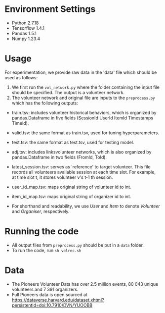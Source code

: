 # Environment Settings
- Python 2.7.18
- Tensorflow 1.4.1
- Pandas 1.5.1
- Numpy 1.23.4
 
 # Usage
 For experimentation, we provide raw data in the 'data' file which should be used as follows: 
 1. We first run the ```vol_network.py``` where the folder containing the input file should be specified. The output is a volunteer network.
 2. The volunteer network and original file are inputs to the ```preprocess.py``` which has the following outputs:
 
- train.tsv: includes volunteer historical behaviors, which is organized by pandas.Dataframe in five fields (SessionId UserId ItemId Timestamps TimeId).
- valid.tsv: the same format as train.tsv, used for tuning hyperparameters.
- test.tsv: the same format as test.tsv, used for testing model.
- adj.tsv: includes linksvolunteer networks, which is also organized by pandas.Dataframe in two fields (FromId, ToId).
- latest_session.tsv: serves as 'reference' to target volunteer. This file records all volunteers available session at each time slot. For example, at time slot t, it stores volunteer v's t-1 th session.
- user_id_map.tsv: maps original string of volunteer id to int.
- item_id_map.tsv: maps original string of organizer id to int.

- For shorthand and readability, we use *User* and *Item* to denote *Volunteer* and *Organiser*, respectively.

# Running the code
- All output files from ```preprocess.py``` should be put in a ```data``` folder.
- To run the code, run ```sh volrec.sh```

# Data
- The Pioneers Volunteer Data has over 2.5 million events, 80 043 unique volunteers and 7 391 organizers.
- Full Pioneers data is open sourced at https://dataverse.harvard.edu/dataset.xhtml?persistentId=doi:10.7910/DVN/YUOOBB
